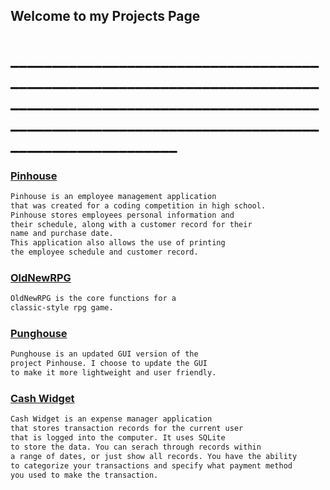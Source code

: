 ## Welcome to my Projects Page

# ________________________________________________________________________________________________________________________________________________________________________

### [Pinhouse](https://github.com/aarongarnerm/Pinhouse)
```markdown
Pinhouse is an employee management application
that was created for a coding competition in high school.
Pinhouse stores employees personal information and 
their schedule, along with a customer record for their
name and purchase date.
This application also allows the use of printing 
the employee schedule and customer record.
```


### [OldNewRPG](https://github.com/aarongarnerm/OldNewRPG)
```markdown
OldNewRPG is the core functions for a
classic-style rpg game.
```

### [Punghouse](https://github.com/aarongarnerm/PungHouse)
```markdown
Punghouse is an updated GUI version of the 
project Pinhouse. I choose to update the GUI 
to make it more lightweight and user friendly.
```

### [Cash Widget](https://github.com/aarongarnerm/Cash-Widget)
```markdown
Cash Widget is an expense manager application 
that stores transaction records for the current user
that is logged into the computer. It uses SQLite
to store the data. You can serach through records within
a range of dates, or just show all records. You have the ability
to categorize your transactions and specify what payment method
you used to make the transaction.
```
